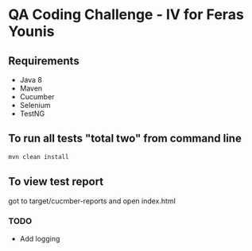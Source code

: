 # QA Coding Challenge - IV for Feras Younis

## Requirements

* Java 8 
* Maven 
* Cucumber 
* Selenium 
* TestNG

## To run all tests "total two" from command line
```bash
mvn clean install
```
## To view test report
got to target/cucmber-reports and open index.html 

### TODO
* Add logging
